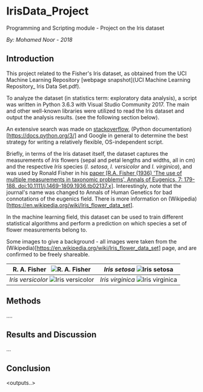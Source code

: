 # IrisData_Project
Programming and Scripting module - Project on the Iris dataset

*By: Mohamed Noor - 2018*

## Introduction
This project related to the Fisher's Iris dataset, as obtained from the UCI Machine Learning Repository [webpage snapshot](UCI Machine Learning Repository_ Iris Data Set.pdf).

To analyze the dataset (in statistics term: exploratory data analysis), a script was written in Python 3.6.3 with Visual Studio Community 2017. The main and other well-known libraries were utilized to read the Iris dataset and output the analysis results.
(see the following section below).

An extensive search was made on [stackoverflow](https://stackoverflow.com/), (Python documentation)[https://docs.python.org/3/] and Google in general to determine the best strategy for writing a relatively flexible, OS-independent script.

Briefly, in terms of the Iris dataset itself, the dataset captures the measurements of *Iris* flowers (sepal and petal lengths and widths, all in cm) and the respective *Iris* species (*I. setosa*, *I. versicolor* and *I. virginica*), and was used by Ronald Fisher in his [paper [R.A. Fisher (1936) 'The use of multiple measurements in taxonomic problems', Annals of Eugenics, 7: 179-188. doi:10.1111/j.1469-1809.1936.tb02137.x]](https://doi.org/10.1111%2Fj.1469-1809.1936.tb02137.x). Interestingly, note that the journal's name was changed to Annals of Human Genetics for bad connotations of the eugenics field. There is more information on (Wikipedia)[https://en.wikipedia.org/wiki/Iris_flower_data_set].

In the machine learning field, this dataset can be used to train different statistical algorithms and perform a prediction on which species a set of flower measurements belong to.

Some images to give a background - all images were taken from the (Wikipedia)[https://en.wikipedia.org/wiki/Iris_flower_data_set] page, and are confirmed to be freely shareable.


|R. A. Fisher &nbsp; ![R. A. Fisher](https://upload.wikimedia.org/wikipedia/commons/4/46/R._A._Fischer.jpg)| *Iris setosa* ![*Iris setosa*](https://upload.wikimedia.org/wikipedia/commons/thumb/5/56/Kosaciec_szczecinkowaty_Iris_setosa.jpg/180px-Kosaciec_szczecinkowaty_Iris_setosa.jpg)|
| ------------- | ------------- |
| *Iris versicolor* ![*Iris versicolor*](https://upload.wikimedia.org/wikipedia/commons/thumb/4/41/Iris_versicolor_3.jpg/320px-Iris_versicolor_3.jpg)  | *Iris virginica* ![*Iris virginica*](https://upload.wikimedia.org/wikipedia/commons/thumb/9/9f/Iris_virginica.jpg/295px-Iris_virginica.jpg)  |

<sepal image...>

## Methods

....

## Results and Discussion

...

## Conclusion




<outputs..>

<rationale for approach taken...>
